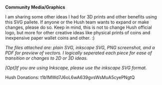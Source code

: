 **Community Media/Graphics** 

  I am sharing some other ideas I had for 3D prints and other benefits using this SVG pallete. If anyone or the Hush team wants to expand or make changes, please do so. 
Keep in mind, this is not to change Hush official logo, but more for other creative ideas like physical prints of coins and inexpensive paper wallet coins and other. :)

*The files attached are: plain SVG, inkscape SVG, PNG screenshot, and a PDF for preview of vectors. I logically seperated each piece for ease of transition or changes to 2D or 3D ideas.* 

*[Opt]If you are using Inkscape, please use the inkscape SVG format.*




Hush Donations: t1b1MWd7J6oL6wA639gvsWsMuA5cyePNgtQ
